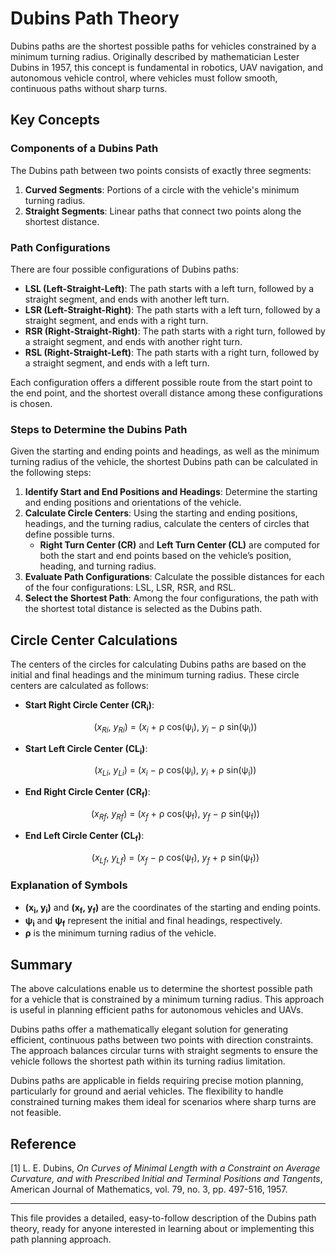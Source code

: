 # Dubins Path Theory

Dubins paths are the shortest possible paths for vehicles constrained by a minimum turning radius. Originally described by mathematician Lester Dubins in 1957, this concept is fundamental in robotics, UAV navigation, and autonomous vehicle control, where vehicles must follow smooth, continuous paths without sharp turns.

## Key Concepts

### Components of a Dubins Path

The Dubins path between two points consists of exactly three segments:
1. **Curved Segments**: Portions of a circle with the vehicle's minimum turning radius.
2. **Straight Segments**: Linear paths that connect two points along the shortest distance.

### Path Configurations

There are four possible configurations of Dubins paths:
- **LSL (Left-Straight-Left)**: The path starts with a left turn, followed by a straight segment, and ends with another left turn.
- **LSR (Left-Straight-Right)**: The path starts with a left turn, followed by a straight segment, and ends with a right turn.
- **RSR (Right-Straight-Right)**: The path starts with a right turn, followed by a straight segment, and ends with another right turn.
- **RSL (Right-Straight-Left)**: The path starts with a right turn, followed by a straight segment, and ends with a left turn.

Each configuration offers a different possible route from the start point to the end point, and the shortest overall distance among these configurations is chosen.

### Steps to Determine the Dubins Path

Given the starting and ending points and headings, as well as the minimum turning radius of the vehicle, the shortest Dubins path can be calculated in the following steps:

1. **Identify Start and End Positions and Headings**: Determine the starting and ending positions and orientations of the vehicle.
2. **Calculate Circle Centers**: Using the starting and ending positions, headings, and the turning radius, calculate the centers of circles that define possible turns.
   - **Right Turn Center (CR)** and **Left Turn Center (CL)** are computed for both the start and end points based on the vehicle’s position, heading, and turning radius.
3. **Evaluate Path Configurations**: Calculate the possible distances for each of the four configurations: LSL, LSR, RSR, and RSL.
4. **Select the Shortest Path**: Among the four configurations, the path with the shortest total distance is selected as the Dubins path.

## Circle Center Calculations

The centers of the circles for calculating Dubins paths are based on the initial and final headings and the minimum turning radius. These circle centers are calculated as follows:

- **Start Right Circle Center (CR<sub>i</sub>)**:

  <p align="center">
    (<i>x<sub>Ri</sub></i>, <i>y<sub>Ri</sub></i>) = (<i>x<sub>i</sub></i> + ρ cos(ψ<sub>i</sub>), <i>y<sub>i</sub></i> − ρ sin(ψ<sub>i</sub>))
  </p>

- **Start Left Circle Center (CL<sub>i</sub>)**:

  <p align="center">
    (<i>x<sub>Li</sub></i>, <i>y<sub>Li</sub></i>) = (<i>x<sub>i</sub></i> − ρ cos(ψ<sub>i</sub>), <i>y<sub>i</sub></i> + ρ sin(ψ<sub>i</sub>))
  </p>

- **End Right Circle Center (CR<sub>f</sub>)**:

  <p align="center">
    (<i>x<sub>Rf</sub></i>, <i>y<sub>Rf</sub></i>) = (<i>x<sub>f</sub></i> + ρ cos(ψ<sub>f</sub>), <i>y<sub>f</sub></i> − ρ sin(ψ<sub>f</sub>))
  </p>

- **End Left Circle Center (CL<sub>f</sub>)**:

  <p align="center">
    (<i>x<sub>Lf</sub></i>, <i>y<sub>Lf</sub></i>) = (<i>x<sub>f</sub></i> − ρ cos(ψ<sub>f</sub>), <i>y<sub>f</sub></i> + ρ sin(ψ<sub>f</sub>))
  </p>

### Explanation of Symbols

- **(x<sub>i</sub>, y<sub>i</sub>)** and **(x<sub>f</sub>, y<sub>f</sub>)** are the coordinates of the starting and ending points.
- **ψ<sub>i</sub>** and **ψ<sub>f</sub>** represent the initial and final headings, respectively.
- **ρ** is the minimum turning radius of the vehicle.

## Summary

The above calculations enable us to determine the shortest possible path for a vehicle that is constrained by a minimum turning radius. This approach is useful in planning efficient paths for autonomous vehicles and UAVs.

Dubins paths offer a mathematically elegant solution for generating efficient, continuous paths between two points with direction constraints. The approach balances circular turns with straight segments to ensure the vehicle follows the shortest path within its turning radius limitation.

Dubins paths are applicable in fields requiring precise motion planning, particularly for ground and aerial vehicles. The flexibility to handle constrained turning makes them ideal for scenarios where sharp turns are not feasible.
## Reference

[1] L. E. Dubins, *On Curves of Minimal Length with a Constraint on Average Curvature, and with Prescribed Initial and Terminal Positions and Tangents*, American Journal of Mathematics, vol. 79, no. 3, pp. 497-516, 1957.

---

This file provides a detailed, easy-to-follow description of the Dubins path theory, ready for anyone interested in learning about or implementing this path planning approach.
